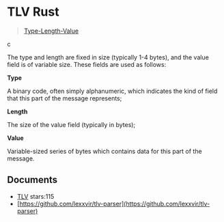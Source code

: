 # TLV Rust

> [Type-Length-Value](https://en.wikipedia.org/wiki/Type-length-value)

c

The type and length are fixed in size (typically 1-4 bytes), and the value field is of variable size. These fields are used as follows:

**Type**

A binary code, often simply alphanumeric, which indicates the kind of field that this part of the message represents;

**Length**

The size of the value field (typically in bytes);

**Value**

Variable-sized series of bytes which contains data for this part of the message.

## Documents

 - [TLV](https://github.com/Jhuster/TLV) stars:115
 - [https://github.com/lexxvir/tlv-parser](https://github.com/lexxvir/tlv-parser)

